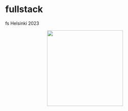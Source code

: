 # fullstack
fs Helsinki 2023
<br>
<p align="center"> <img width="240" src="https://i.imgur.com/Gv6qlyH.gif"/>
<br>
